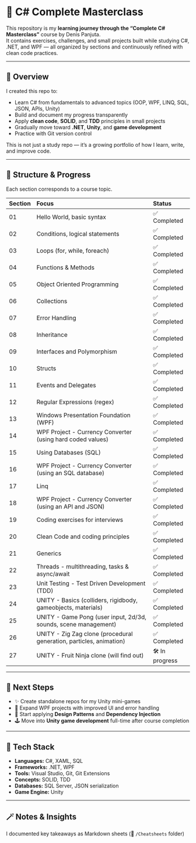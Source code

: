 # 🧠 C# Complete Masterclass

This repository is my **learning journey through the “Complete C# Masterclass”** course by Denis Panjuta.  
It contains exercises, challenges, and small projects built while studying C#, .NET, and WPF — all organized by sections and continuously refined with clean code practices.

---

## 📘 Overview

I created this repo to:
- Learn C# from fundamentals to advanced topics (OOP, WPF, LINQ, SQL, JSON, APIs, Unity)
- Build and document my progress transparently
- Apply **clean code**, **SOLID**, and **TDD** principles in small projects
- Gradually move toward **.NET**, **Unity**, and **game development**
- Practice with Git version control

This is not just a study repo — it’s a growing portfolio of how I learn, write, and improve code.

---

## 📂 Structure & Progress

Each section corresponds to a course topic.

| Section | Focus | Status |
|:--|:--|:--|
| 01 | Hello World, basic syntax | ✅ Completed |
| 02 | Conditions, logical statements | ✅ Completed |
| 03 | Loops (for, while, foreach) | ✅ Completed |
| 04 | Functions & Methods | ✅ Completed |
| 05 | Object Oriented Programming | ✅ Completed |
| 06 | Collections | ✅ Completed |
| 07 | Error Handling | ✅ Completed |
| 08 | Inheritance | ✅ Completed |
| 09 | Interfaces and Polymorphism | ✅ Completed |
| 10 | Structs | ✅ Completed |
| 11 | Events and Delegates | ✅ Completed |
| 12 | Regular Expressions (regex) | ✅ Completed |
| 13 | Windows Presentation Foundation (WPF) | ✅ Completed |
| 14 | WPF Project - Currency Converter (using hard coded values) | ✅ Completed |
| 15 | Using Databases (SQL) | ✅ Completed |
| 16 | WPF Project - Currency Converter (using an SQL database) | ✅ Completed |
| 17 | Linq | ✅ Completed |
| 18 | WPF Project - Currency Converter (using an API and JSON) | ✅ Completed |
| 19 | Coding exercises for interviews | ✅ Completed |
| 20 | Clean Code and coding principles | ✅ Completed |
| 21 | Generics | ✅ Completed |
| 22 | Threads - multithreading, tasks & async/await | ✅ Completed |
| 23 | Unit Testing - Test Driven Development (TDD) | ✅ Completed |
| 24 | UNITY - Basics (colliders, rigidbody, gameobjects, materials) | ✅ Completed |
| 25 | UNITY - Game Pong (user input, 2d/3d, sounds, scene management) | ✅ Completed |
| 26 | UNITY - Zig Zag clone (procedural generation, particles, animation) | ✅ Completed |
| 27 | UNITY - Fruit Ninja clone (will find out) | 🛠 In progress |


---

## 🚀 Next Steps

- ✨ Create standalone repos for my Unity mini-games  
- 🧩 Expand WPF projects with improved UI and error handling  
- 🧠 Start applying **Design Patterns** and **Dependency Injection**  
- 🕹 Move into **Unity game development** full-time after course completion  

---

## 🧰 Tech Stack

- **Languages:** C#, XAML, SQL  
- **Frameworks:** .NET, WPF  
- **Tools:** Visual Studio, Git, Git Extensions  
- **Concepts:** SOLID, TDD
- **Databases:** SQL Server, JSON serialization  
- **Game Engine:** Unity

---

## 🪄 Notes & Insights

I documented key takeaways as Markdown sheets (📘 `/Cheatsheets` folder)


